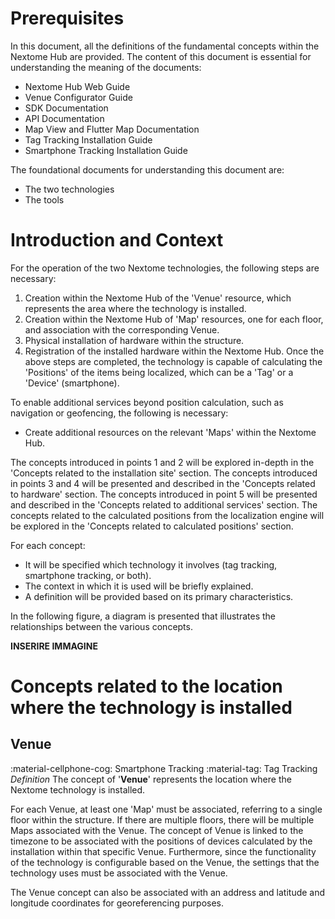 ﻿# Prerequisites
In this document, all the definitions of the fundamental concepts within the Nextome Hub are provided. The content of this document is essential for understanding the meaning of the documents:

-   Nextome Hub Web Guide
-   Venue Configurator Guide
-   SDK Documentation 
-   API Documentation
-   Map View and Flutter Map Documentation
-   Tag Tracking Installation Guide
-   Smartphone Tracking Installation Guide

The foundational documents for understanding this document are:

-   The two technologies
-   The tools

# Introduction and Context
For the operation of the two Nextome technologies, the following steps are necessary:

1. Creation within the Nextome Hub of the 'Venue' resource, which represents the area where the technology is installed.
2. Creation within the Nextome Hub of 'Map' resources, one for each floor, and association with the corresponding Venue.
3. Physical installation of hardware within the structure.
4. Registration of the installed hardware within the Nextome Hub.
Once the above steps are completed, the technology is capable of calculating the 'Positions' of the items being localized, which can be a 'Tag' or a 'Device' (smartphone).

To enable additional services beyond position calculation, such as navigation or geofencing, the following is necessary:
- Create additional resources on the relevant 'Maps' within the Nextome Hub.

The concepts introduced in points 1 and 2 will be explored in-depth in the 'Concepts related to the installation site' section. The concepts introduced in points 3 and 4 will be presented and described in the 'Concepts related to hardware' section. The concepts introduced in point 5 will be presented and described in the 'Concepts related to additional services' section. The concepts related to the calculated positions from the localization engine will be explored in the 'Concepts related to calculated positions' section.

For each concept:
- It will be specified which technology it involves (tag tracking, smartphone tracking, or both).
- The context in which it is used will be briefly explained.
- A definition will be provided based on its primary characteristics.

In the following figure, a diagram is presented that illustrates the relationships between the various concepts.

**INSERIRE IMMAGINE**

# Concepts related to the location where the technology is installed

## Venue
:material-cellphone-cog: Smartphone Tracking 
:material-tag: Tag Tracking 
*Definition*
The concept of '**Venue**' represents the location where the Nextome technology is installed. 

For each Venue, at least one 'Map' must be associated, referring to a single floor within the structure. If there are multiple floors, there will be multiple Maps associated with the Venue.
The concept of Venue is linked to the timezone to be associated with the positions of devices calculated by the installation within that specific Venue.
Furthermore, since the functionality of the technology is configurable based on the Venue, the settings that the technology uses must be associated with the Venue.

The Venue concept can also be associated with an address and latitude and longitude coordinates for georeferencing purposes.
